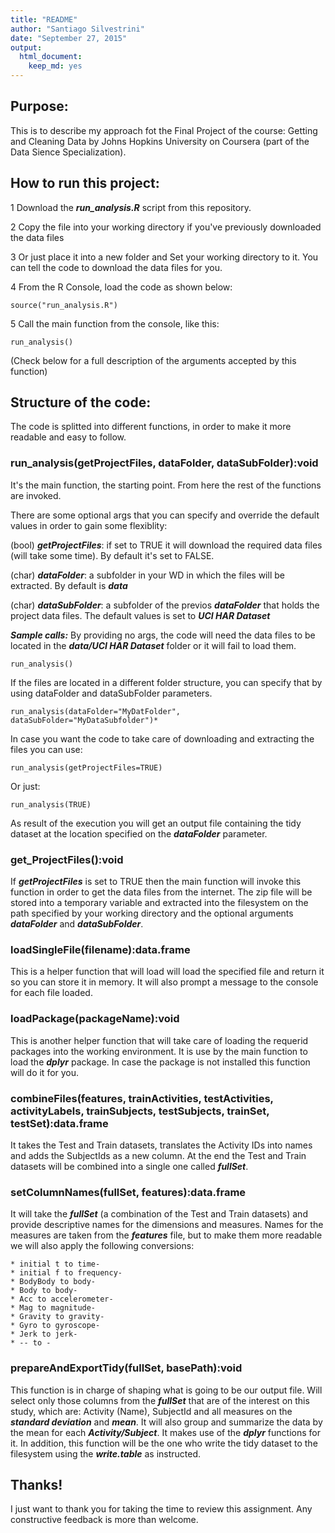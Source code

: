 ```yaml
---
title: "README"
author: "Santiago Silvestrini"
date: "September 27, 2015"
output:
  html_document:
    keep_md: yes
---
```


## Purpose:
This is to describe my approach fot the Final Project of the course: Getting and Cleaning Data by Johns Hopkins University on Coursera (part of the Data Sience Specialization).

## How to run this project:
1 Download the ***run_analysis.R*** script from this repository.

2 Copy the file into your working directory if you've previously downloaded the data files

3 Or just place it into a new folder and Set your working directory to it. You can tell the code to download the data files for you.

4 From the R Console, load the code as shown below:

```
source("run_analysis.R")
```

5 Call the main function from the console, like this:

```
run_analysis()
```

(Check below for a full description of the arguments accepted by this function)
    
## Structure of the code:
The code is splitted into different functions, in order to make it more readable and easy to follow.

### run_analysis(getProjectFiles, dataFolder, dataSubFolder):void
It's the main function, the starting point. From here the rest of the functions are invoked.

There are some optional args that you can specify and override the default values in order to gain some flexiblity:

(bool) ***getProjectFiles***: if set to TRUE it will download the required data files (will take some time). By default it's set to FALSE.
    
(char) ***dataFolder***: a subfolder in your WD in which the files will be extracted. By default is ***data***

(char) ***dataSubFolder***: a subfolder of the previos ***dataFolder*** that holds the project data files. The default values is set to ***UCI HAR Dataset***

***Sample calls:***
By providing no args, the code will need the data files to be located in the ***data/UCI HAR Dataset*** folder or it will fail to load them.

```
run_analysis()
```

If the files are located in a different folder structure, you can specify that by using dataFolder and dataSubFolder parameters.

```    
run_analysis(dataFolder="MyDatFolder", dataSubFolder="MyDataSubfolder")*
```

In case you want the code to take care of downloading and extracting the files you can use:

```
run_analysis(getProjectFiles=TRUE)
```

Or just:

```
run_analysis(TRUE)
```

As result of the execution you will get an output file containing the tidy dataset at the location specified on the ***dataFolder*** parameter.

### get_ProjectFiles():void
If ***getProjectFiles*** is set to TRUE then the main function will invoke this function in order to get the data files from the internet.
The zip file will be stored into a temporary variable and extracted into the filesystem on the path specified by your working directory and the optional arguments ***dataFolder*** and ***dataSubFolder***.

### loadSingleFile(filename):data.frame
This is a helper function that will load will load the specified file and return it so you can store it in memory. It will also prompt a message to the console for each file loaded.

### loadPackage(packageName):void
This is another helper function that will take care of loading the requerid packages into the working environment.
It is use by the main function to load the ***dplyr*** package.
In case the package is not installed this function will do it for you.

### combineFiles(features, trainActivities, testActivities, activityLabels, trainSubjects, testSubjects, trainSet,  testSet):data.frame
It takes the Test and Train datasets, translates the Activity IDs into names and adds the SubjectIds as a new column.
At the end the Test and Train datasets will be combined into a single one called ***fullSet***.

### setColumnNames(fullSet, features):data.frame
It will take the ***fullSet*** (a combination of the Test and Train datasets) and provide descriptive names for the dimensions and measures.
Names for the measures are taken from the ***features*** file, but to make them more readable we will also apply the following conversions:

    * initial t to time-
    * initial f to frequency-
    * BodyBody to body-
    * Body to body-
    * Acc to accelerometer-
    * Mag to magnitude-
    * Gravity to gravity-
    * Gyro to gyroscope-
    * Jerk to jerk-
    * -- to -

### prepareAndExportTidy(fullSet, basePath):void
This function is in charge of shaping what is going to be our output file.
Will select only those columns from the ***fullSet***  that are of the interest on this study, which are:
Activity (Name), SubjectId and all measures on the ***standard deviation*** and ***mean***.
It will also group and summarize the data by the mean for each ***Activity/Subject***.
It makes use of the ***dplyr*** functions for it.
In addition, this function will be the one who write the tidy dataset to the filesystem using the ***write.table*** as instructed.

## Thanks!
I just want to thank you for taking the time to review this assignment.
Any constructive feedback is more than welcome.





    